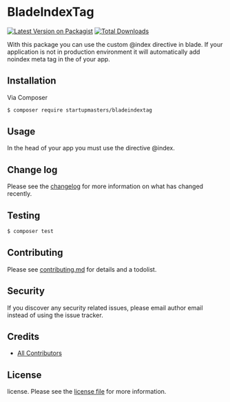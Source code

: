 # BladeIndexTag

[![Latest Version on Packagist][ico-version]][link-packagist]
[![Total Downloads][ico-downloads]][link-downloads]

With this package you can use the custom @index directive in blade. If your application is not in production environment it will automatically add noindex meta tag in the <head> of your app.
## Installation

Via Composer

``` bash
$ composer require startupmasters/bladeindextag
```

## Usage

In the head of your app you must use the directive @index.

## Change log

Please see the [changelog](changelog.md) for more information on what has changed recently.

## Testing

``` bash
$ composer test
```

## Contributing

Please see [contributing.md](contributing.md) for details and a todolist.

## Security

If you discover any security related issues, please email author email instead of using the issue tracker.

## Credits

- [All Contributors][link-contributors]

## License

license. Please see the [license file](license.md) for more information.

[ico-version]: https://img.shields.io/packagist/v/startupmasters/bladeindextag.svg?style=flat-square
[ico-downloads]: https://img.shields.io/packagist/dt/startupmasters/bladeindextag.svg?style=flat-square
[ico-travis]: https://img.shields.io/travis/startupmasters/bladeindextag/master.svg?style=flat-square
[ico-styleci]: https://styleci.io/repos/12345678/shield

[link-packagist]: https://packagist.org/packages/startupmasters/bladeindextag
[link-downloads]: https://packagist.org/packages/startupmasters/bladeindextag
[link-author]: https://startup-masters.com
[link-contributors]: ../../contributors
